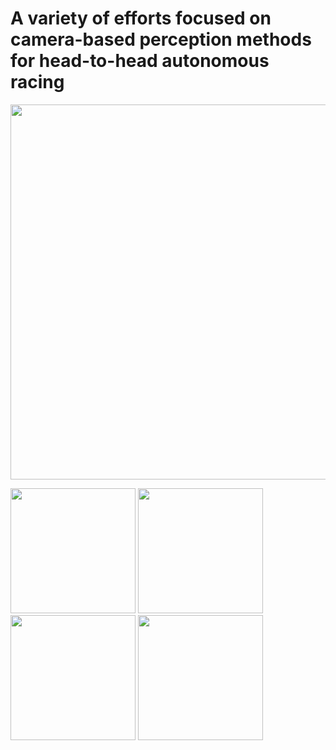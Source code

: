 # A variety of efforts focused on camera-based perception methods for head-to-head autonomous racing

<img src="https://github.com/vism2889/RAS_PROJECTS/blob/master/images/indy_race_detector.gif" width="600">

<p float = "left">
  <img src="https://github.com/vism2889/RAS_PROJECTS/blob/master/images/UF-LANE-DET-1" width="200" />
  <img src="https://github.com/vism2889/RAS_PROJECTS/blob/master/images/UF-LANE-DET-2" width="200" />
  <img src="https://github.com/vism2889/RAS_PROJECTS/blob/master/images/UF-LANE-DET-3" width="200" />
  <img src="https://github.com/vism2889/RAS_PROJECTS/blob/master/images/UF-LANE-DET-4" width="200" />
</p>
